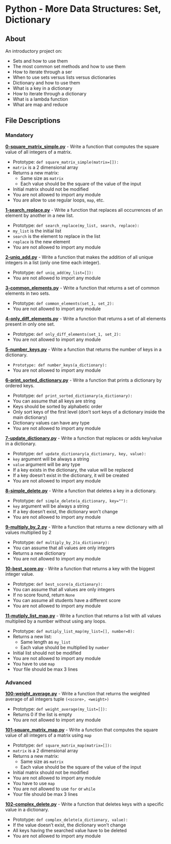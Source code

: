 # Python - More Data Structures: Set, Dictionary

## About

An introductory project on:

- Sets and how to use them
- The most common set methods and how to use them
- How to iterate through a ser
- When to use sets versus lists versus dictionaries
- Dictionary and how to use them
- What is a key in a dictionary
- How to iterate through a dictionary
- What is a lambda function
- What are map and reduce

## File Descriptions

### Mandatory

**[0-square_matrix_simple.py](0-square_matrix_simple.py)** - Write a function that computes the square value of all integers of a matrix.

- Prototype: `def square_matrix_simple(matrix=[]):`
- `matrix` is a 2 dimensional array
- Returns a new matrix:
  - Same size as `matrix`
  - Each value should be the square of the value of the input
- Initial matrix should not be modified
- You are not allowed to import any module
- You are allow to use regular loops, `map`, etc.

**[1-search_replace.py](1-search_replace.py)** - Write a function that replaces all occurrences of an element by another in a new list.

- Prototype: `def search_replace(my_list, search, replace):`
- `my_list` is the initial list
- `search` is the element to replace in the list
- `replace` is the new element
- You are not allowed to import any module

**[2-uniq_add.py](2-uniq_add.py)** - Write a function that makes the addition of all unique integers in a list (only one time each integer).

- Prototype: `def uniq_add(my_list=[]):`
- You are not allowed to import any module

**[3-common_elements.py](3-common_elements.py)** - Write a function that returns a set of common elements in two sets.

- Prototype: `def common_elements(set_1, set_2):`
- You are not allowed to import any module

**[4-only_diff_elements.py](4-only_diff_elements.py)** - Write a function that returns a set of all elements present in only one set.

- Prototype: `def only_diff_elements(set_1, set_2):`
- You are not allowed to import any module

**[5-number_keys.py](5-number_keys.py)** - Write a function that returns the number of keys in a dictionary.

- `Prototype: def number_keys(a_dictionary):`
- You are not allowed to import any module

**[6-print_sorted_dictionary.py](6-print_sorted_dictionary.py)** - Write a function that prints a dictionary by ordered keys.

- Prototype: `def print_sorted_dictionary(a_dictionary):`
- You can assume that all keys are string
- Keys should be sorted by alphabetic order
- Only sort keys of the first level (don’t sort keys of a dictionary inside the main dictionary)
- Dictionary values can have any type
- You are not allowed to import any module

**[7-update_dictionary.py](7-update_dictionary.py)** - Write a function that replaces or adds key/value in a dictionary.

- Prototype: `def update_dictionary(a_dictionary, key, value):`
- `key` argument will be always a string
- `value` argument will be any type
- If a key exists in the dictionary, the value will be replaced
- If a key doesn’t exist in the dictionary, it will be created
- You are not allowed to import any module

**[8-simple_delete.py](8-simple_delete.py)** - Write a function that deletes a key in a dictionary.

- Prototype: `def simple_delete(a_dictionary, key=""):`
- `key` argument will be always a string
- If a key doesn’t exist, the dictionary won’t change
- You are not allowed to import any module

**[9-multiply_by_2.py](9-multiply_by_2.py)** - Write a function that returns a new dictionary with all values multiplied by 2

- Prototype: `def multiply_by_2(a_dictionary):`
- You can assume that all values are only integers
- Returns a new dictionary
- You are not allowed to import any module

**[10-best_score.py](10-best_score.py)** - Write a function that returns a key with the biggest integer value.

- Prototype: `def best_score(a_dictionary):`
- You can assume that all values are only integers
- If no score found, return `None`
- You can assume all students have a different score
- You are not allowed to import any module

**[11-mutiply_list_map.py](11-mutiply_list_map.py)** - Write a function that returns a list with all values multiplied by a number without using any loops.

- Prototype: `def mutiply_list_map(my_list=[], number=0):`
- Returns a new list:
  - Same length as `my_list`
  - Each value should be multiplied by `number`
- Initial list should not be modified
- You are not allowed to import any module
- You have to use `map`
- Your file should be max 3 lines

### Advanced

**[100-weight_average.py](100-weight_average.py)** - Write a function that returns the weighted average of all integers tuple `(<score>, <weight>)`

- Prototype: `def weight_average(my_list=[]):`
- Returns 0 if the list is empty
- You are not allowed to import any module

**[101-square_matrix_map.py](101-square_matrix_map.py)** - Write a function that computes the square value of all integers of a matrix using `map`

- Prototype: `def square_matrix_map(matrix=[]):`
- `matrix` is a 2 dimensional array
- Returns a new matrix:
  - Same size as `matrix`
  - Each value should be the square of the value of the input
- Initial matrix should not be modified
- You are not allowed to import any module
- You have to use `map`
- You are not allowed to use `for` or `while`
- Your file should be max 3 lines

**[102-complex_delete.py](102-complex_delete.py)** - Write a function that deletes keys with a specific value in a dictionary.

- Prototype: `def complex_delete(a_dictionary, value):`
- If the value doesn’t exist, the dictionary won’t change
- All keys having the searched value have to be deleted
- You are not allowed to import any module
